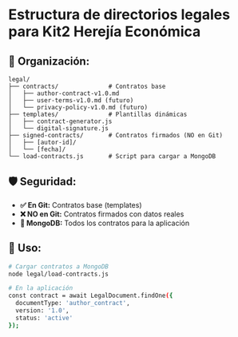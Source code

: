 # Estructura de directorios legales para Kit2 Herejía Económica

## 📁 Organización:

```
legal/
├── contracts/              # Contratos base
│   ├── author-contract-v1.0.md
│   ├── user-terms-v1.0.md (futuro)
│   └── privacy-policy-v1.0.md (futuro)
├── templates/              # Plantillas dinámicas
│   ├── contract-generator.js
│   └── digital-signature.js
├── signed-contracts/       # Contratos firmados (NO en Git)
│   ├── [autor-id]/
│   └── [fecha]/
└── load-contracts.js       # Script para cargar a MongoDB
```

## 🛡️ Seguridad:

- **✅ En Git:** Contratos base (templates)
- **❌ NO en Git:** Contratos firmados con datos reales
- **🔐 MongoDB:** Todos los contratos para la aplicación

## 🚀 Uso:

```bash
# Cargar contratos a MongoDB
node legal/load-contracts.js

# En la aplicación
const contract = await LegalDocument.findOne({
  documentType: 'author_contract',
  version: '1.0',
  status: 'active'
});
```